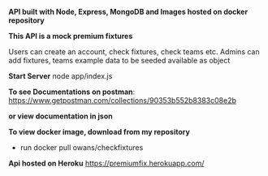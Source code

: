 **API built with Node, Express, MongoDB and Images hosted on docker repository**

**This API is a mock premium fixtures**

Users can create an account, check fixtures, check teams etc.
Admins can add fixtures, teams
example data to be seeded available as object

**Start Server** 
node app/index.js

**To see Documentations on postman**: 
https://www.getpostman.com/collections/90353b552b8383c08e2b

**or view documentation in json**

**To view docker image, download from my repository**
- run docker pull owans/checkfixtures

**Api hosted on Heroku**
https://premiumfix.herokuapp.com/